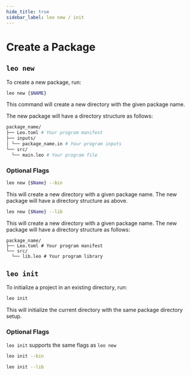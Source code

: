 ```yaml
---
hide_title: true
sidebar_label: leo new / init
---
```


# Create a Package

## `leo new`

To create a new package, run:
```bash
leo new {$NAME}
```
This command will create a new directory with the given package name.

The new package will have a directory structure as follows:
```bash
package_name/
├── Leo.toml # Your program manifest
├── inputs/ 
│ └── package_name.in # Your program inputs
└── src/    
  └── main.leo # Your program file
```



### Optional Flags
```bash
leo new {$Name} --bin
```
This will create a new directory with a given package name. The new package will have a directory structure as above.

```bash
leo new {$Name} --lib
```
This will create a new directory with a given package name. The new package will have a directory structure as follows:
```
package_name/
├── Leo.toml # Your program manifest
└── src/    
  └── lib.leo # Your program library
```


## `leo init`

To initialize a project in an existing directory, run:
```bash
leo init
```
This will initialize the current directory with the same package directory setup.

### Optional Flags
`leo init` supports the same flags as `leo new`
```bash
leo init --bin
```
```bash
leo init --lib
```